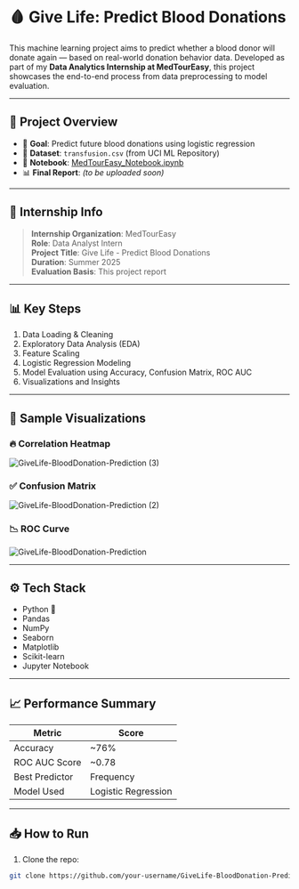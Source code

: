 # 🩸 Give Life: Predict Blood Donations

This machine learning project aims to predict whether a blood donor will donate again — based on real-world donation behavior data. Developed as part of my **Data Analytics Internship at MedTourEasy**, this project showcases the end-to-end process from data preprocessing to model evaluation.

---

## 📌 Project Overview

- 🎯 **Goal**: Predict future blood donations using logistic regression
- 📁 **Dataset**: `transfusion.csv` (from UCI ML Repository)
- 📓 **Notebook**: [MedTourEasy_Notebook.ipynb](./MedTourEasy_Notebook.ipynb)
- 📊 **Final Report**: *(to be uploaded soon)*

---

## 💼 Internship Info

> **Internship Organization**: MedTourEasy  
> **Role**: Data Analyst Intern  
> **Project Title**: Give Life - Predict Blood Donations  
> **Duration**: Summer 2025  
> **Evaluation Basis**: This project report

---

## 📊 Key Steps

1. Data Loading & Cleaning  
2. Exploratory Data Analysis (EDA)  
3. Feature Scaling  
4. Logistic Regression Modeling  
5. Model Evaluation using Accuracy, Confusion Matrix, ROC AUC  
6. Visualizations and Insights

---

## 🧪 Sample Visualizations

### 🔥 Correlation Heatmap
![GiveLife-BloodDonation-Prediction (3)](https://github.com/user-attachments/assets/d8c266c8-12d5-4eba-89e9-c78d22e73016)


### ✅ Confusion Matrix
![GiveLife-BloodDonation-Prediction (2)](https://github.com/user-attachments/assets/1b44438a-093c-437b-a95a-97bad26ed8c3)

### 📉 ROC Curve
![GiveLife-BloodDonation-Prediction](https://github.com/user-attachments/assets/8e485723-3180-4020-bd9f-8057b560b183)

---

## ⚙️ Tech Stack

- Python 🐍
- Pandas
- NumPy
- Seaborn
- Matplotlib
- Scikit-learn
- Jupyter Notebook

---

## 📈 Performance Summary

| Metric             | Score     |
|--------------------|-----------|
| Accuracy           | ~76%      |
| ROC AUC Score      | ~0.78     |
| Best Predictor     | Frequency |
| Model Used         | Logistic Regression |

---

## 📥 How to Run

1. Clone the repo:
```bash
git clone https://github.com/your-username/GiveLife-BloodDonation-Prediction.git

